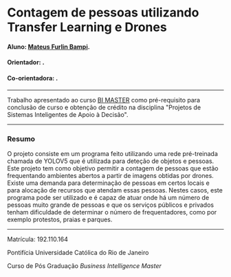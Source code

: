 # Contagem de pessoas utilizando Transfer Learning e Drones
#### Aluno: [Mateus Furlin Bampi](https://github.com/MateusBampi).
#### Orientador: []().
#### Co-orientadora: []().

---

Trabalho apresentado ao curso [BI MASTER](https://ica.puc-rio.ai/bi-master) como pré-requisito para conclusão de curso e obtenção de crédito na disciplina "Projetos de Sistemas Inteligentes de Apoio à Decisão".

---

### Resumo

O projeto consiste em um programa feito utilizando uma rede pré-treinada chamada de YOLOV5 que é utilizada para deteção de objetos e pessoas. Este projeto tem como objetivo permitir a contagem de pessoas que estão frequentando ambientes abertos a partir de imagens obtidas por drones. Existe uma demanda para determinação de pessoas em certos locais e para alocação de recursos que atendam essas pessoas. Nestes casos, este programa pode ser utilizado e é capaz de atuar onde há um número de pessoas muito grande de pessoas e que os serviços públicos e privados tenham dificuldade de determinar o número de frequentadores, como por exemplo protestos, praias e parques.

---

Matrícula: 192.110.164

Pontifícia Universidade Católica do Rio de Janeiro

Curso de Pós Graduação *Business Intelligence Master*
